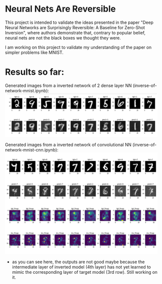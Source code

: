 # Neural Nets Are Reversible

This project is intended to validate the ideas presented in the paper 
"Deep Neural Networks are Surprisingly Reversible: A Baseline for Zero-Shot Inversion", 
where authors demonstrate that, contrary to popular belief, neural nets are not
the black boxes we thought they were. 

I am working on this project to validate my understanding of the paper on simpler
problems like MNIST.

# Results so far:
Generated images from a inverted network of 2 dense layer NN (inverse-of-network-mnist.ipynb):
![original vs generated](https://github.com/nayash/neural-nets-are-reversible/blob/95fa99ff05f7e8473a479c5889365dc7369fe0a6/assets/2-layer-Screenshot%20from%202021-11-21%2013-01-50.png)

Generated images from a inverted network of convolutional NN (inverse-of-network-mnist-cnn.ipynb):
![original vs generated images and intermediate layer activations](https://github.com/nayash/neural-nets-are-reversible/blob/bc426c9d5b6dd51bc27ee8ccc2eefe12834c00cc/assets/3layer_upsample_2conv_nonGradual_lecunNormalInit_selu_1637440315.0969653.png)
* as you can see here, the outputs are not good maybe because the intermediate layer of inverted model (4th layer) has not yet learned to mimic the corresponding layer of target model (3rd row). Still working on it.


